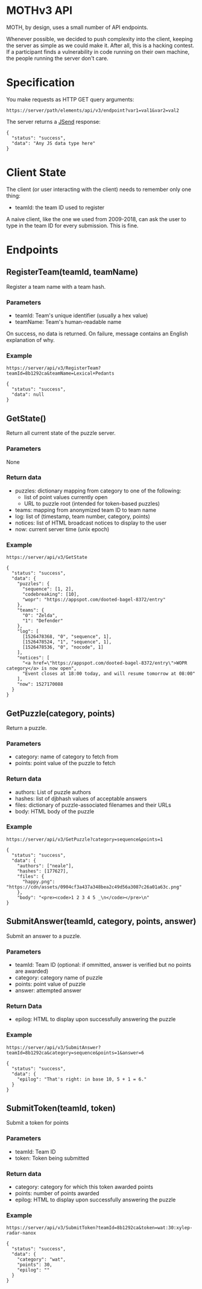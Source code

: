 MOTHv3 API
==========

MOTH, by design, uses a small number of API endpoints.

Whenever possible,
we decided to push complexity into the client,
keeping the server as simple as we could make it.
After all,
this is a hacking contest.
If a participant finds a vulnerability in code running on their own machine,
the people running the server don't care.

Specification
=============

You make requests as HTTP GET query arguments:

    https://server/path/elements/api/v3/endpoint?var1=val1&var2=val2

The server returns a
[JSend](https://labs.omniti.com/labs/jsend) response:

    {
      "status": "success",
      "data": "Any JS data type here"
    }


Client State
============

The client (or user interacting with the client) needs to remember only one thing:

* teamId: the team ID used to register

A naive client,
like the one we used from 2009-2018,
can ask the user to type in the team ID for every submission.
This is fine.


Endpoints
=========

RegisterTeam(teamId, teamName)
-------------------------------

Register a team name with a team hash.

### Parameters

* teamId: Team's unique identifier (usually a hex value)
* teamName: Team's human-readable name

On success, no data is returned.
On failure, message contains an English explanation of why.


### Example

    https://server/api/v3/RegisterTeam?teamId=8b1292ca&teamName=Lexical+Pedants

    {
      "status": "success",
      "data": null
    }


GetState()
----------

Return all current state of the puzzle server.

### Parameters

None


### Return data

* puzzles: dictionary mapping from category to one of the following:
  * list of point values currently open
  * URL to puzzle root (intended for token-based puzzles)
* teams: mapping from anonymized team ID to team name
* log: list of (timestamp, team number, category, points)
* notices: list of HTML broadcast notices to display to the user
* now: current server time (unix epoch)


### Example

    https://server/api/v3/GetState

    {
      "status": "success",
      "data": {
        "puzzles": {
          "sequence": [1, 2],
          "codebreaking": [10],
          "wopr": "https://appspot.com/dooted-bagel-8372/entry"
        },
        "teams": {
          "0": "Zelda",
          "1": "Defender"
        },
        "log": [
          [1526478368, "0", "sequence", 1],
          [1526478524, "1", "sequence", 1],
          [1526478536, "0", "nocode", 1]
        ],
        "notices": [
          "<a href=\"https://appspot.com/dooted-bagel-8372/entry\">WOPR category</a> is now open",
          "Event closes at 18:00 today, and will resume tomorrow at 08:00"
        ],
        "now": 1527170088
      }
    }


GetPuzzle(category, points)
--------------------

Return a puzzle.

### Parameters

* category: name of category to fetch from
* points: point value of the puzzle to fetch


### Return data

* authors: List of puzzle authors
* hashes: list of djbhash values of acceptable answers
* files: dictionary of puzzle-associated filenames and their URLs
* body: HTML body of the puzzle


### Example

    https://server/api/v3/GetPuzzle?category=sequence&points=1

    {
      "status": "success",
      "data": {
        "authors": ["neale"],
        "hashes": [177627],
        "files": {
          "happy.png": "https://cdn/assets/0904cf3a437a348bea2c49d56a3087c26a01a63c.png"
        },
        "body": "<pre><code>1 2 3 4 5 _\n</code></pre>\n"
    }



SubmitAnswer(teamId, category, points, answer)
----------------------

Submit an answer to a puzzle.

### Parameters

* teamId: Team ID (optional: if ommitted, answer is verified but no points are awarded)
* category: category name of puzzle
* points: point value of puzzle
* answer: attempted answer


### Return Data

* epilog: HTML to display upon successfully answering the puzzle


### Example

    https://server/api/v3/SubmitAnswer?teamId=8b1292ca&category=sequence&points=1&answer=6

    {
      "status": "success",
      "data": {
        "epilog": "That's right: in base 10, 5 + 1 = 6."
      }
    }

SubmitToken(teamId, token)
---------------------

Submit a token for points

### Parameters

* teamId: Team ID
* token: Token being submitted


### Return data

* category: category for which this token awarded points
* points: number of points awarded
* epilog: HTML to display upon successfully answering the puzzle


### Example

    https://server/api/v3/SubmitToken?teamId=8b1292ca&token=wat:30:xylep-radar-nanox

    {
      "status": "success",
      "data": {
        "category": "wat",
        "points": 30,
        "epilog": ""
      }
    }
